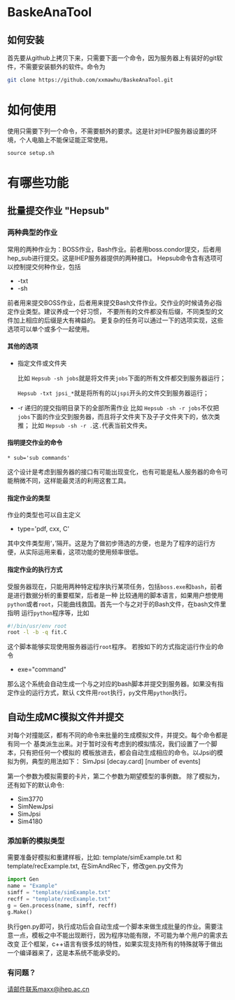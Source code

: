 # BaskeAnaTool
## 如何安装

首先要从github上拷贝下来，只需要下面一个命令，因为服务器上有装好的git软件，不需要安装额外的软件。命令为
```sh
git clone https://github.com/xxmawhu/BaskeAnaTool.git
```

如何使用
=====================================
使用只需要下列一个命令，不需要额外的要求。这是针对IHEP服务器设置的环境，个人电脑上不能保证能正常使用。

   `source setup.sh`


有哪些功能
=========

## 批量提交作业 "Hepsub"
### 两种典型的作业
常用的两种作业为：BOSS作业，Bash作业。前者用boss.condor提交，后者用hep_sub进行提交。这是IHEP服务器提供的两种接口。
Hepsub命令含有选项可以控制提交何种作业，包括
   * -txt
   * -sh

前者用来提交BOSS作业，后者用来提交Bash文件作业。交作业的时候请务必指定作业类型。建议养成一个好习惯，
不要所有的文件都没有后缀，不同类型的文件加上相应的后缀是大有裨益的。
更复杂的任务可以通过一下的选项实现，这些选项可以单个或多个一起使用。
#### 其他的选项
   * 指定文件或文件夹

     比如 `Hepsub -sh jobs`就是将文件夹`jobs`下面的所有文件都交到服务器运行；

     `Hepsub -txt jpsi_*`就是将所有的以`jspi`开头的文件交到服务器运行；
   * -r 递归的提交指明目录下的全部所需作业
    比如 `Hepsub -sh -r jobs`不仅把`jobs`下面的作业交到服务器，而且将子文件夹下及子子文件夹下的，依次类推；
    比如 `Hepsub -sh -r .`这`.`代表当前文件夹。
#### 指明提交作业的命令

    * sub='sub commands'

这个设计是考虑到服务器的接口有可能出现变化，也有可能是私人服务器的命令可能稍微不同，这样能最灵活的利用这套工具。
#### 指定作业的类型
作业的类型也可以自主定义

  * type='pdf, cxx, C'

其中文件类型用‘，’隔开。这是为了做初步筛选的方便，也是为了程序的运行方便，从实际运用来看，这项功能的使用频率很低。
#### 指定作业的执行方式
受服务器现在，只能用两种特定程序执行某项任务，包括`boss.exe`和`bash`，前者是进行数据分析的重要框架，后者是一种
比较通用的脚本语言，如果用户想使用`python`或者`root`，只能曲线救国。首先一个与之对于的Bash文件，在bash文件里指明
运行`python`程序等，比如
 ```bash
 #!/bin/usr/env root
 root -l -b -q fit.C 
```
这个脚本能够实现使用服务器运行`root`程序。
若按如下的方式指定运行作业的命令
* exe="command" 

那么这个系统会自动生成一个与之对应的bash脚本并提交到服务器。如果没有指定作业的运行方式，默认
`C`文件用`root`执行，`py`文件用`python`执行。

        
## 自动生成MC模拟文件并提交
对每个对撞能区，都有不同的命令来批量的生成模拟文件，并提交。每个命令都是有同一个
基类派生出来。对于暂时没有考虑到的模拟情况，我们设置了一个脚本，只有把任何一个模拟的
模板放进去，都会自动生成相应的命令。以Jpsi的模拟为例，典型的用法如下：
     SimJpsi [decay.card] [number of events]

第一个参数为模拟需要的卡片，第二个参数为期望模型的事例数。
除了模拟为，还有如下的默认命令:
* Sim3770 
* SimNewJpsi
* SimJpsi
* Sim4180

### 添加新的模拟类型
需要准备好模拟和重建样板，比如: template/simExample.txt 和
template/recExample.txt, 在SimAndRec下，修改gen.py文件为
```python
import Gen
name = "Example"
simff = "template/simExample.txt"
recff = "template/recExample.txt"
g = Gen.process(name, simff, recff)
g.Make()
```

执行gen.py即可，执行成功后会自动生成一个脚本来做生成批量的作业。需要注意一点，模板之中不能出现断行，因为程序功能有限，不可能为单个用户的需求去改变
正个框架，c++语言有很多炫的特性，如果实现支持所有的特殊就等于做出一个编译器来了，这是本系统不能承受的。

### 有问题？
请邮件联系maxx@ihep.ac.cn
